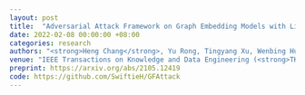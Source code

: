 ```yaml
---
layout: post
title:  "Adversarial Attack Framework on Graph Embedding Models with Limited Knowledge"
date: 2022-02-08 00:00:00 +08:00
categories: research
authors: "<strong>Heng Chang</strong>, Yu Rong, Tingyang Xu, Wenbing Huang, Honglei Zhang, Peng Cui, Xin Wang, Wenwu Zhu, Junzhou Huang"
venue: "IEEE Transactions on Knowledge and Data Engineering (<strong>TKDE</strong>)"
preprint: https://arxiv.org/abs/2105.12419
code: https://github.com/SwiftieH/GFAttack
---
```


